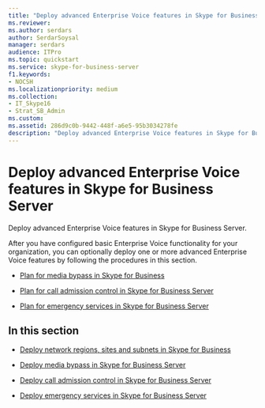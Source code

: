 ```yaml
---
title: "Deploy advanced Enterprise Voice features in Skype for Business Server"
ms.reviewer: 
ms.author: serdars
author: SerdarSoysal
manager: serdars
audience: ITPro
ms.topic: quickstart
ms.service: skype-for-business-server
f1.keywords:
- NOCSH
ms.localizationpriority: medium
ms.collection: 
- IT_Skype16
- Strat_SB_Admin
ms.custom: 
ms.assetid: 286d9c0b-9442-448f-a6e5-95b3034278fe
description: "Deploy advanced Enterprise Voice features in Skype for Business Server."
---
```


# Deploy advanced Enterprise Voice features in Skype for Business Server
 
Deploy advanced Enterprise Voice features in Skype for Business Server.
  
After you have configured basic Enterprise Voice functionality for your organization, you can optionally deploy one or more advanced Enterprise Voice features by following the procedures in this section. 
  
- [Plan for media bypass in Skype for Business](../../plan-your-deployment/enterprise-voice-solution/media-bypass.md)
    
- [Plan for call admission control in Skype for Business Server](../../plan-your-deployment/enterprise-voice-solution/call-admission-control.md)
    
- [Plan for emergency services in Skype for Business Server](../../plan-your-deployment/enterprise-voice-solution/emergency-services.md)
    
## In this section

- [Deploy network regions, sites and subnets in Skype for Business](deploy-network.md)
    
- [Deploy media bypass in Skype for Business Server](deploy-media-bypass.md)
    
- [Deploy call admission control in Skype for Business Server](deploy-call-admission-control.md)
    
- [Deploy emergency services in Skype for Business Server](deploy-emergency-services.md)
    

